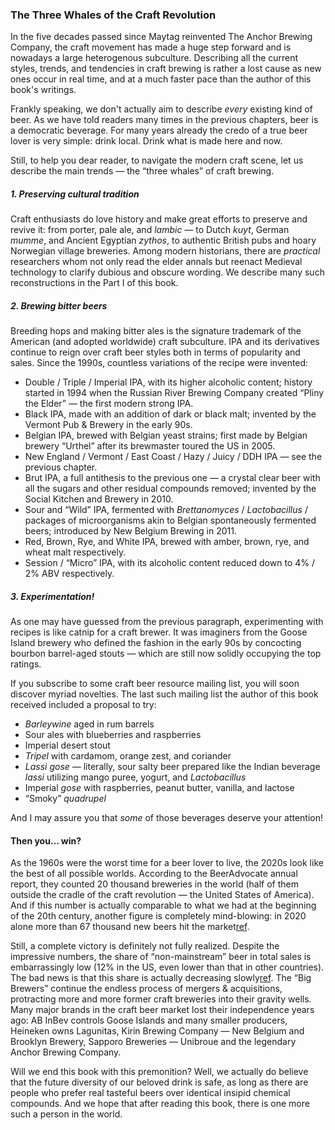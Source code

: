 ### The Three Whales of the Craft Revolution

In the five decades passed since Maytag reinvented The Anchor Brewing Company, the craft movement has made a huge step forward and is nowadays a large heterogenous subculture. Describing all the current styles, trends, and tendencies in craft brewing is rather a lost cause as new ones occur in real time, and at a much faster pace than the author of this book's writings.

Frankly speaking, we don't actually aim to describe *every* existing kind of beer. As we have told readers many times in the previous chapters, beer is a democratic beverage. For many years already the credo of a true beer lover is very simple: drink local. Drink what is made here and now.

Still, to help you dear reader, to navigate the modern craft scene, let us describe the main trends — the “three whales” of craft brewing.

##### 1. Preserving cultural tradition

Craft enthusiasts do love history and make great efforts to preserve and revive it: from porter, pale ale, and *lambic* — to Dutch *kuyt*, German *mumme*, and Ancient Egyptian *zythos*, to authentic British pubs and hoary Norwegian village breweries. Among modern historians, there are *practical* researchers whom not only read the elder annals but reenact Medieval technology to clarify dubious and obscure wording. We describe many such reconstructions in the Part I of this book.

##### 2. Brewing bitter beers

Breeding hops and making bitter ales is the signature trademark of the American (and adopted worldwide) craft subculture. IPA and its derivatives continue to reign over craft beer styles both in terms of popularity and sales. Since the 1990s, countless variations of the recipe were invented:
  * Double / Triple / Imperial IPA, with its higher alcoholic content; history started in 1994 when the Russian River Brewing Company created “Pliny the Elder” — the first modern strong IPA.
  * Black IPA, made with an addition of dark or black malt; invented by the Vermont Pub & Brewery in the early 90s.
  * Belgian IPA, brewed with Belgian yeast strains; first made by Belgian brewery “Urthel” after its brewmaster toured the US in 2005.
  * New England / Vermont / East Coast / Hazy / Juicy / DDH IPA — see the previous chapter.
  * Brut IPA, a full antithesis to the previous one — a crystal clear beer with all the sugars and other residual compounds removed; invented by the Social Kitchen and Brewery in 2010.
  * Sour and “Wild” IPA, fermented with *Brettanomyces* / *Lactobacillus* / packages of microorganisms akin to Belgian spontaneously fermented beers; introduced by New Belgium Brewing in 2011.
  * Red, Brown, Rye, and White IPA, brewed with amber, brown, rye, and wheat malt respectively.
  * Session / “Micro” IPA, with its alcoholic content reduced down to 4% / 2% ABV respectively.

##### 3. Experimentation!

As one may have guessed from the previous paragraph, experimenting with recipes is like catnip for a craft brewer. It was imaginers from the Goose Island brewery who defined the fashion in the early 90s by concocting bourbon barrel-aged stouts — which are still now solidly occupying the top ratings.

If you subscribe to some craft beer resource mailing list, you will soon discover myriad novelties. The last such mailing list the author of this book received included a proposal to try:
  * *Barleywine* aged in rum barrels
  * Sour ales with blueberries and raspberries
  * Imperial desert stout
  * *Tripel* with cardamom, orange zest, and coriander
  * *Lassi gose* — literally, sour salty beer prepared like the Indian beverage *lassi* utilizing mango puree, yogurt, and *Lactobacillus*
  * Imperial *gose* with raspberries, peanut butter, vanilla, and lactose
  * “Smoky” *quadrupel*

And I may assure you that *some* of those beverages deserve your attention!

#### Then you… win?

As the 1960s were the worst time for a beer lover to live, the 2020s look like the best of all possible worlds. According to the BeerAdvocate annual report, they counted 20 thousand breweries in the world (half of them outside the cradle of the craft revolution — the United States of America). And if this number is actually comparable to what we had at the beginning of the 20th century, another figure is completely mind-blowing: in 2020 alone more than 67 thousand new beers hit the market[ref](https://www.beeradvocate.com/articles/18304/the-year-in-beer-breaking-down-2020/).

Still, a complete victory is definitely not fully realized. Despite the impressive numbers, the share of “non-mainstream” beer in total sales is embarrassingly low (12% in the US, even lower than that in other countries). The bad news is that this share is actually decreasing slowly[ref](https://fortune.com/2021/04/06/craft-brewers-2020-sales-market-share-closings-beer-independent-brewers-association/). The “Big Brewers” continue the endless process of mergers & acquisitions, protracting more and more former craft breweries into their gravity wells. Many major brands in the craft beer market lost their independence years ago: AB InBev controls Goose Islands and many smaller producers, Heineken owns Lagunitas, Kirin Brewing Company — New Belgium and Brooklyn Brewery, Sapporo Breweries — Unibroue and the legendary Anchor Brewing Company.

Will we end this book with this premonition? Well, we actually do believe that the future diversity of our beloved drink is safe, as long as there are people who prefer real tasteful beers over identical insipid chemical compounds. And we hope that after reading this book, there is one more such a person in the world.